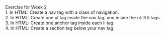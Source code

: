 Exercise for Week 2<br>
	1. In HTML: Create a nav tag with a class of navigation. <br>
	2. In HTML: Create one ul tag inside the nav tag, and inside the ul: 3 li tags. <br>
	3. In HTML: Create one anchor tag inside each li tag. <br>
	4. In HTML: Create a section tag below your nav tag.  <br>
